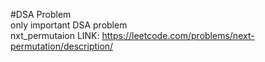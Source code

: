 #DSA Problem <br/>
only important DSA problem<br/>
nxt_permutaion LINK: https://leetcode.com/problems/next-permutation/description/
